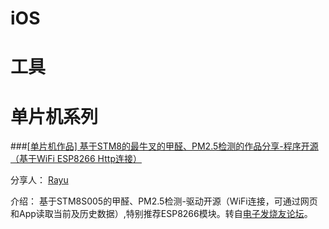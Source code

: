 # iOS



# 工具



# 单片机系列

###[[单片机作品] 基于STM8的最牛叉的甲醛、PM2.5检测的作品分享-程序开源（基于WiFi ESP8266 Http连接） ](http://bbs.elecfans.com/jishu_516003_1_2.html)

分享人： [Rayu](http://rayuu.com)

介绍： 基于STM8S005的甲醛、PM2.5检测-驱动开源（WiFi连接，可通过网页和App读取当前及历史数据）,特别推荐ESP8266模块。转自[电子发烧友论坛](http://bbs.elecfans.com/)。